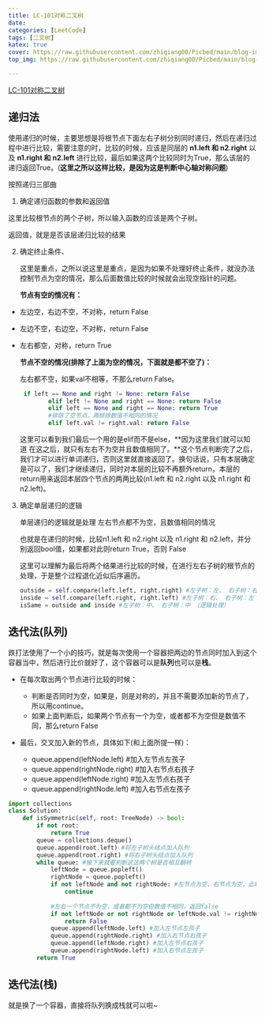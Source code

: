 ```yaml
---
title: LC-101对称二叉树
date: 
categories: [LeetCode]
tags: [二叉树]
katex: true
cover: https://raw.githubusercontent.com/zhiqiang00/Picbed/main/blog-images/2022/03/21/dae18aaed7ba285365dfc66efc93c0b2-614c4ad81befc-a6dbfe.png
top_img: https://raw.githubusercontent.com/zhiqiang00/Picbed/main/blog-images/2022/03/20/9d2244833e878e2169062087c9ab0874-wallhaven-g72p87-af7e51.jpg

---
```


[LC-101对称二叉树](https://leetcode-cn.com/problems/symmetric-tree/)

## 递归法



使用递归的时候，主要思想是将根节点下面左右子树分别同时递归，然后在递归过程中进行比较，需要注意的时，比较的时候，应该是同层的 **n1.left 和 n2.right**  以及  **n1.right 和 n2.left** 进行比较，最后如果这两个比较同时为True，那么该层的递归返回True。(**这里之所以这样比较，是因为这是判断中心轴对称问题**)

按照递归三部曲

1. 确定递归函数的参数和返回值

这里比较根节点的两个子树，所以输入函数的应该是两个子树。

返回值，就是是否该层递归比较的结果

2. 确定终止条件、

   这里是重点，之所以说这里是重点，是因为如果不处理好终止条件，就没办法控制节点为空的情况，那么后面数值比较的时候就会出现空指针的问题。

   **节点有空的情况有：**

- 左边空，右边不空，不对称，return False

- 左边不空，右边空，不对称，return False

- 左右都空，对称，return True

  **节点不空的情况(排除了上面为空的情况，下面就是都不空了)：**

  左右都不空，如果val不相等，不那么return False。
  
  ```python
   if left == None and right != None: return False
          elif left != None and right == None: return False
          elif left == None and right == None: return True
          #排除了空节点，再排除数值不相同的情况
          elif left.val != right.val: return False    
  ```
  
  这里可以看到我们最后一个用的是elif而不是else，**因为这里我们就可以知道 在这之后，就只有左右不为空并且数值相同了。**这个节点判断完了之后，我们才可以进行单词递归，否则这里就直接返回了。换句话说，只有本层确定是可以了，我们才继续递归，同时对本层的比较不再额外return，本层的return用来返回本层四个节点的两两比较(n1.left 和 n2.right  以及  n1.right 和 n2.left)。

3. 确定单层递归的逻辑

   单层递归的逻辑就是处理 左右节点都不为空，且数值相同的情况

   也就是在递归的时候，比较n1.left 和 n2.right  以及  n1.right 和 n2.left，并分别返回bool值，如果都对此则return True，否则 False

   这里可以理解为最后将两个结果进行比较的时候，在进行左右子树的根节点的处理，于是整个过程退化近似后序遍历。

   ```python
   outside = self.compare(left.left, right.right) #左子树：左、 右子树：右
   inside = self.compare(left.right, right.left) #左子树：右、 右子树：左
   isSame = outside and inside #左子树：中、 右子树：中 （逻辑处理）
   ```

## 迭代法(队列)

跌打法使用了一个小的技巧，就是每次使用一个容器把两边的节点同时加入到这个容器当中，然后进行比价就好了，这个容器可以是**队列**也可以是**栈**。

- 在每次取出两个节点进行比较的时候：
  - 判断是否同时为空，如果是，则是对称的，并且不需要添加新的节点了，所以用continue。
  - 如果上面判断后，如果两个节点有一个为空，或者都不为空但是数值不同，那么return False

- 最后，交叉加入新的节点，具体如下(和上面所提一样)：
  - queue.append(leftNode.left) #加入左节点左孩子
  - queue.append(rightNode.right) #加入右节点右孩子
  - queue.append(leftNode.right) #加入左节点右孩子
  - queue.append(rightNode.left) #加入右节点左孩子

```python
import collections
class Solution:
    def isSymmetric(self, root: TreeNode) -> bool:
        if not root:
            return True
        queue = collections.deque()
        queue.append(root.left) #将左子树头结点加入队列
        queue.append(root.right) #将右子树头结点加入队列
        while queue: #接下来就要判断这这两个树是否相互翻转
            leftNode = queue.popleft()
            rightNode = queue.popleft()
            if not leftNode and not rightNode: #左节点为空、右节点为空，此时说明是对称的
                continue
            
            #左右一个节点不为空，或者都不为空但数值不相同，返回false
            if not leftNode or not rightNode or leftNode.val != rightNode.val:
                return False
            queue.append(leftNode.left) #加入左节点左孩子
            queue.append(rightNode.right) #加入右节点右孩子
            queue.append(leftNode.right) #加入左节点右孩子
            queue.append(rightNode.left) #加入右节点左孩子
        return True
```





## 迭代法(栈)

就是换了一个容器，直接将队列换成栈就可以啦~

